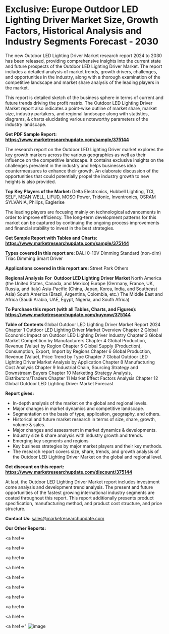 # Exclusive: Europe Outdoor LED Lighting Driver Market Size, Growth Factors, Historical Analysis and Industry Segments Forecast - 2030

The new Outdoor LED Lighting Driver Market research report 2024 to 2030 has been released, providing comprehensive insights into the current state and future prospects of the Outdoor LED Lighting Driver Market. The report includes a detailed analysis of market trends, growth drivers, challenges, and opportunities in the industry, along with a thorough examination of the competitive landscape and market share analysis of the leading players in the market.

This report is detailed sketch of the business sphere in terms of current and future trends driving the profit matrix. The Outdoor LED Lighting Driver Market report also indicates a point-wise outline of market share, market size, industry partakers, and regional landscape along with statistics, diagrams, &amp; charts elucidating various noteworthy parameters of the industry landscape.

<strong><b>Get PDF Sample Report: <a href=https://www.marketresearchupdate.com/sample/375144>https://www.marketresearchupdate.com/sample/375144</a></b></strong>

The research report on the Outdoor LED Lighting Driver market explores the key growth markers across the various geographies as well as their influence on the competitive landscape. It contains exclusive insights on the challenges prevalent in the industry and helps businesses idea countermeasures to enhance their growth. An elaborate discussion of the opportunities that could potentially propel the industry growth to new heights is also provided.

<strong><b>Top Key Players of the Market:
</b></strong>Delta Electronics, Hubbell Lighting, TCI, SELF, MEAN WELL, LIFUD, MOSO Power, Tridonic, Inventronics, OSRAM SYLVANIA, Philips, Eaglerise<strong><b>
</b></strong>

The leading players are focusing mainly on technological advancements in order to improve efficiency. The long-term development patterns for this market can be captured by continuing the ongoing process improvements and financial stability to invest in the best strategies.

<strong><b>Get Sample Report with Tables and Charts: <a href=https://www.marketresearchupdate.com/sample/375144>https://www.marketresearchupdate.com/sample/375144</a></b></strong>

<strong><b>Types covered in this report are:
</b></strong>DALI
0-10V Dimming
Standard (non-dim)
Triac Dimming
Smart Driver<strong><b>
</b></strong>

<strong><b>Applications covered in this report are:
</b></strong>Street
Park
Others<strong><b>
</b></strong>

<strong><b>Regional Analysis For  Outdoor LED Lighting Driver Market</b></strong><strong><b>
</b></strong>North America (the United States, Canada, and Mexico)
Europe (Germany, France, UK, Russia, and Italy)
Asia-Pacific (China, Japan, Korea, India, and Southeast Asia)
South America (Brazil, Argentina, Colombia, etc.)
The Middle East and Africa (Saudi Arabia, UAE, Egypt, Nigeria, and South Africa)

<strong><b>To Purchase this report (with all Tables, Charts, and Figures): <a href=https://www.marketresearchupdate.com/buynow/375144>https://www.marketresearchupdate.com/buynow/375144</a></b></strong>

<strong><b>Table of Contents</b></strong><strong><b>
</b></strong>Global Outdoor LED Lighting Driver Market Report 2024
Chapter 1 Outdoor LED Lighting Driver Market Overview
Chapter 2 Global Economic Impact on Outdoor LED Lighting Driver Industry
Chapter 3 Global Market Competition by Manufacturers
Chapter 4 Global Production, Revenue (Value) by Region
Chapter 5 Global Supply (Production), Consumption, Export, Import by Regions
Chapter 6 Global Production, Revenue (Value), Price Trend by Type
Chapter 7 Global Outdoor LED Lighting Driver Market Analysis by Application
Chapter 8 Manufacturing Cost Analysis
Chapter 9 Industrial Chain, Sourcing Strategy and Downstream Buyers
Chapter 10 Marketing Strategy Analysis, Distributors/Traders
Chapter 11 Market Effect Factors Analysis
Chapter 12 Global Outdoor LED Lighting Driver Market Forecast

<strong><b>Report gives:</b></strong>

- In-depth analysis of the market on the global and regional levels.
- Major changes in market dynamics and competitive landscape.
- Segmentation on the basis of type, application, geography, and others.
- Historical and future market research in terms of size, share, growth, volume &amp; sales.
- Major changes and assessment in market dynamics &amp; developments.
- Industry size &amp; share analysis with industry growth and trends.
- Emerging key segments and regions
- Key business strategies by major market players and their key methods.
- The research report covers size, share, trends, and growth analysis of the Outdoor LED Lighting Driver Market on the global and regional level.

<strong><b>Get discount on this report: <a href=https://www.marketresearchupdate.com/discount/375144>https://www.marketresearchupdate.com/discount/375144</a></b></strong>

At last, the Outdoor LED Lighting Driver Market report includes investment come analysis and development trend analysis. The present and future opportunities of the fastest growing international industry segments are coated throughout this report. This report additionally presents product specification, manufacturing method, and product cost structure, and price structure.

<strong><b>Contact Us:
</b></strong>sales@marketresearchupdate.com

<strong>Our Other Reports:</strong>

<a href=></a>

<a href=></a>

<a href=></a>

<a href=></a>

<a href=></a>

<a href=></a>

<a href=></a>

<a href=></a>

<a href=></a>

<a href=></a>"
![image](https://github.com/Gayatrikarjule/Market-Analysis-360/assets/97346546/4116dec0-85c4-4e90-9168-080a9aa23e75)
